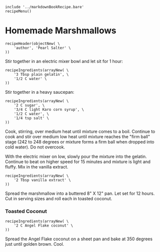 ~~~ markdown-script
include '../markdownBookRecipe.bare'
recipeMenu()
~~~

# Homemade Marshmallows

~~~ markdown-script
recipeHeader(objectNew( \
    'author', 'Pearl Salter' \
))
~~~

Stir together in an electric mixer bowl and let sit for 1 hour:

~~~ markdown-script
recipeIngredients(arrayNew( \
    '3 Tbsp plain gelatin', \
    '1/2 C water' \
))
~~~

Stir together in a heavy saucepan:

~~~ markdown-script
recipeIngredients(arrayNew( \
    '2 C sugar', \
    '3/4 C light Karo corn syrup', \
    '1/2 C water', \
    '1/4 tsp salt' \
))
~~~

Cook, stirring, over medium heat until mixture comes to a boil. Continue to cook and stir over
medium low heat until mixture reaches the "firm ball" stage (242 to 248 degrees or mixture forms a
firm ball when dropped into cold water). Do not overcook.

With the electric mixer on low, slowly pour the mixture into the gelatin. Continue to beat on higher
speed for 15 minutes and mixture is light and fluffy. Mix in the vanilla extract.

~~~ markdown-script
recipeIngredients(arrayNew( \
    '2 Tbsp vanilla extract' \
))
~~~

Spread the marshmallow into a buttered 8" X 12" pan. Let set for 12 hours. Cut in serving sizes and
roll each in toasted coconut.


### Toasted Coconut

~~~ markdown-script
recipeIngredients(arrayNew( \
    '2 C Angel Flake coconut' \
))
~~~

Spread the Angel Flake coconut on a sheet pan and bake at 350 degrees just until golden brown. Cool.
